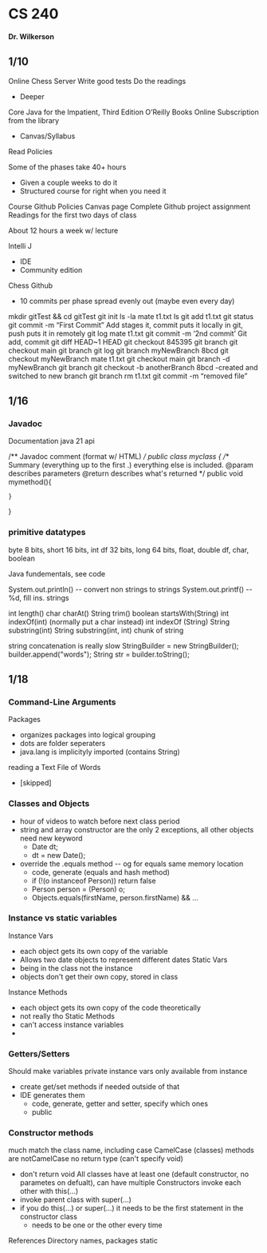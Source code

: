 # CS 240
#### Dr. Wilkerson


## 1/10

Online Chess Server
Write good tests
Do the readings
- Deeper

Core Java for the Impatient, Third Edition
O’Reilly Books Online Subscription from the library
- Canvas/Syllabus

Read Policies

Some of the phases take 40+ hours
- Given a couple weeks to do it
- Structured course for right when you need it

Course Github
Policies Canvas page
Complete Github project assignment
Readings for the first two days of class

About 12 hours a week w/ lecture

Intelli J
- IDE
- Community edition

Chess Github
- 10 commits per phase spread evenly out (maybe even every day)

mkdir gitTest && cd gitTest
git init
ls -la
mate t1.txt
ls
git add t1.txt
git status
git commit -m “First Commit”
Add stages it, commit puts it locally in git, push puts it in remotely
git log
mate t1.txt
git commit -m ‘2nd commit’
Git add, commit
git diff HEAD~1 HEAD
git checkout 845395
git branch
git checkout main
git branch
git log
git branch myNewBranch 8bcd
git checkout myNewBranch
mate t1.txt
git checkout main
git branch -d myNewBranch
git branch
git checkout -b anotherBranch 8bcd -created and switched to new branch
git branch
rm t1.txt
git commit -m “removed file”




## 1/16 


### Javadoc
Documentation
java 21 api

/**
Javadoc comment (format w/ HTML)
*/
public class myclass {
    /**
    Summary (everything up to the first .)
    everything else is included.
    @param describes parameters
    @return describes what's returned
    */
    public void mymethod(){

    }
}

### primitive datatypes
byte 8 bits, short 16 bits, int df 32 bits, long 64 bits, float, double df, char, boolean

Java fundementals, see code

System.out.println() -- convert non strings to strings
System.out.printf() -- %d, fill ins. strings

int length()
char charAt()
String trim()
boolean startsWith(String)
int indexOf(int) (normally put a char instead)
int indexOf (String)
String substring(int)
String substring(int, int) chunk of string

string concatenation is really slow
StringBuilder = new StringBuilder();
builder.append("words");
String str = builder.toString();


## 1/18

### Command-Line Arguments
Packages
- organizes packages into logical grouping
- dots are folder seperaters
- java.lang is implicityly imported (contains String)

reading a Text File of Words
- [skipped]

### Classes and Objects
- hour of videos to watch before next class period
- string and array constructor are the only 2 exceptions, all other objects need new keyword
  - Date dt;
  - dt = new Date();
- override the .equals method -- og for equals same memory location
  - code, generate (equals and hash method)
  - if (!(o instanceof Person)) return false
  - Person person = (Person) o;
  - Objects.equals(firstName, person.firstName) && ...

### Instance vs static variables
Instance Vars
- each object gets its own copy of the variable
- Allows two date objects to represent different dates
Static Vars
- being in the class not the instance
- objects don't get their own copy, stored in class

Instance Methods
- each object gets its own copy of the code theoretically
- not really tho
Static Methods
- can't access instance variables
- 

### Getters/Setters
Should make variables private instance vars only available from instance 
- create get/set methods if needed outside of that
- IDE generates them
  - code, generate, getter and setter, specify which ones
  - public

### Constructor methods
much match the class name, including case
CamelCase (classes)
methods are notCamelCase
no return type (can't specify void)
- don't return void
All classes have at least one (default constructor, no parametes on defualt), can have multiple
Constructors invoke each other with this(...)
- invoke parent class with super(...)
- if you do this(...) or super(...) it needs to be the first statement in the constructor class
  - needs to be one or the other every time
 



References
Directory names, packages
static


























